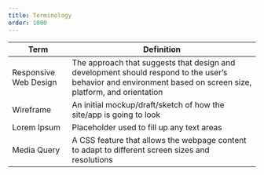 ```yaml
---
title: Terminology
order: 1000
---
```


| Term                  | Definition                                                                                                                                                   |
| --------------------- | ------------------------------------------------------------------------------------------------------------------------------------------------------------ |
| Responsive Web Design | The approach that suggests that design and development should respond to the user’s behavior and environment based on screen size, platform, and orientation |
| Wireframe             | An initial mockup/draft/sketch of how the site/app is going to look                                                                                          |
| Lorem Ipsum           | Placeholder used to fill up any text areas                                                                                                                   |
| Media Query           | A CSS feature that allows the webpage content to adapt to different screen sizes and resolutions                                                             |
